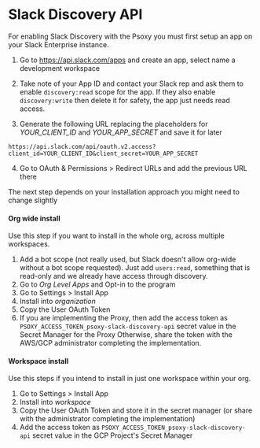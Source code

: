 # Slack Discovery API

For enabling Slack Discovery with the Psoxy you must first setup an app on your Slack Enterprise
instance.

1. Go to https://api.slack.com/apps and create an app, select name a development workspace

2. Take note of your App ID and contact your Slack rep and ask them to enable `discovery:read` scope for the app.
   If they also enable `discovery:write` then delete it for safety, the app just needs read access.

3. Generate the following URL replacing the placeholders for *YOUR_CLIENT_ID* and *YOUR_APP_SECRET* and save it for
   later

`https://api.slack.com/api/oauth.v2.access?client_id=YOUR_CLIENT_ID&client_secret=YOUR_APP_SECRET`

4. Go to OAuth & Permissions > Redirect URLs and add the previous URL there

The next step depends on your installation approach you might need to change slightly

#### Org wide install

Use this step if you want to install in the whole org, across multiple workspaces.

1. Add a bot scope (not really used, but Slack doesn't allow org-wide without a bot scope requested).
   Just add `users:read`, something that is read-only and we already have access through discovery.
2. Go to *Org Level Apps* and Opt-in to the program
3. Go to Settings > Install App
4. Install into *organization*
5. Copy the User OAuth Token
6. If you are implementing the Proxy, then add the access token as `PSOXY_ACCESS_TOKEN_psoxy-slack-discovery-api` secret
   value in the Secret Manager for the Proxy
   Otherwise, share the token with the AWS/GCP administrator completing the implementation.

#### Workspace install

Use this steps if you intend to install in just one workspace within your org.

1. Go to Settings > Install App
2. Install into *workspace*
3. Copy the User OAuth Token and store it in the secret manager (or share with the administrator completing the
   implementation)
4. Add the access token as `PSOXY_ACCESS_TOKEN_psoxy-slack-discovery-api` secret value in the GCP Project's Secret
   Manager
